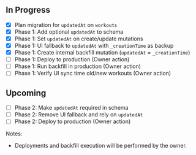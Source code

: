 ## In Progress

- [x] Plan migration for `updatedAt` on `workouts`
- [x] Phase 1: Add optional `updatedAt` to schema
- [x] Phase 1: Set `updatedAt` on create/update mutations
- [x] Phase 1: UI fallback to `updatedAt` with `_creationTime` as backup
- [x] Phase 1: Create internal backfill mutation (`updatedAt` = `_creationTime`)
- [ ] Phase 1: Deploy to production (Owner action)
- [ ] Phase 1: Run backfill in production (Owner action)
- [ ] Phase 1: Verify UI sync time old/new workouts (Owner action)

## Upcoming

- [ ] Phase 2: Make `updatedAt` required in schema
- [ ] Phase 2: Remove UI fallback and rely on `updatedAt`
- [ ] Phase 2: Deploy to production (Owner action)

Notes:

- Deployments and backfill execution will be performed by the owner.
